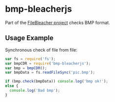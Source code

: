 # bmp-bleacherjs
Part of the [FileBleacher project](https://github.com/aravmaxim/filebleacher-research) checks BMP format.


##  Usage Example
Synchronous check of file from file:
```javascript
var fs = require('fs');
var bmpCDR = require('bmp-bleacherjs');
var bmp = bmpCDR();
var bmpData = fs.readFileSync('pic.bmp');

if (bmp.check(bmpData)) console.log('bmp ok!');
else {
  console.log('Bad bmp');
}
```

